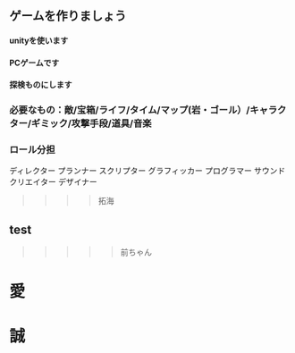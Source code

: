 
## ゲームを作りましょう
#### unityを使います
#### PCゲームです
#### 探検ものにします
### 必要なもの：敵/宝箱/ライフ/タイム/マップ(岩・ゴール）/キャラクター/ギミック/攻撃手段/道具/音楽
### ロール分担
ディレクター
プランナー
スクリプター
グラフィッカー
プログラマー
サウンドクリエイター
デザイナー
>>>>拓海
## test
>>>>>前ちゃん
# 愛
# 誠
